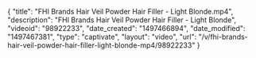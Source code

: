 {
    "title": "FHI Brands Hair Veil Powder Hair Filler - Light Blonde.mp4",
    "description": "FHI Brands Hair Veil Powder Hair Filler - Light Blonde",
    "videoid": "98922233",
    "date_created": "1497466894",
    "date_modified": "1497467381",
    "type": "captivate",
    "layout": "video",
    "url": "\/v\/fhi-brands-hair-veil-powder-hair-filler-light-blonde-mp4\/98922233"
}